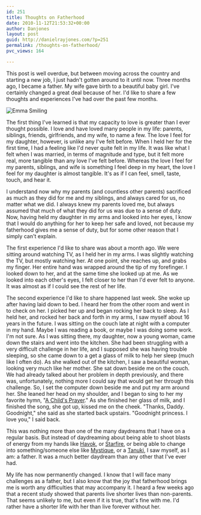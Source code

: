 ```yaml
---
id: 251
title: Thoughts on Fatherhood
date: 2010-11-12T21:53:32+00:00
author: Danjones
layout: post
guid: http://danielrayjones.com/?p=251
permalink: /thoughts-on-fatherhood/
pvc_views: 164

---
```

This post is well overdue, but between moving across the country and starting a new job, I just hadn't gotten around to it until now. Three months ago, I became a father. My wife gave birth to a beautiful baby girl. I've certainly changed a great deal because of her. I'd like to share a few thoughts and experiences I've had over the past few months.

![Emma Smiling](https://sphotos-a.xx.fbcdn.net/hphotos-prn1/53366_10100382622248820_3092076_o.jpg)

The first thing I've learned is that my capacity to love is greater than I ever thought possible. I love and have loved many people in my life: parents, siblings, friends, girlfriends, and my wife, to name a few. The love I feel for my daughter, however, is unlike any I've felt before. When I held her for the first time, I had a feeling like I'd never quite felt in my life. It was like what I felt when I was married, in terms of magnitude and type, but it felt more real, more tangible than any love I've felt before. Whereas the love I feel for my parents, siblings, and wife is something I feel deep in my heart, the love I feel for my daughter is almost tangible. It's as if I can feel, smell, taste, touch, and hear it.

I understand now why my parents (and countless other parents) sacrificed as much as they did for me and my siblings, and always cared for us, no matter what we did. I always knew my parents loved me, but always assumed that much of what they did for us was due to a sense of duty. Now, having held my daughter in my arms and looked into her eyes, I know that I would do anything for her to keep her safe and loved, not because my fatherhood gives me a sense of duty, but for some other reason that I simply can't explain.

The first experience I'd like to share was about a month ago. We were sitting around watching TV, as I held her in my arms. I was slightly watching the TV, but mostly watching her. At one point, she reaches up, and grabs my finger. Her entire hand was wrapped around the tip of my forefinger. I looked down to her, and at the same time she looked up at me. As we looked into each other's eyes, I felt closer to her than I'd ever felt to anyone. It was almost as if I could see the rest of her life.

The second experience I'd like to share happened last week. She woke up after having laid down to bed. I heard her from the other room and went in to check on her. I picked her up and began rocking her back to sleep. As I held her, and rocked her back and forth in my arms, I saw myself about 16 years in the future. I was sitting on the couch late at night with a computer in my hand. Maybe I was reading a book, or maybe I was doing some work. I'm not sure. As I was sitting there, my daughter, now a young woman, came down the stairs and went into the kitchen. She had been struggling with a very difficult challenge in her life, and I supposed she was having trouble sleeping, so she came down to a get a glass of milk to help her sleep (much like I often do). As she walked out of the kitchen, I saw a beautiful woman, looking very much like her mother. She sat down beside me on the couch. We had already talked about her problem in depth previously, and there was, unfortunately, nothing more I could say that would get her through this challenge. So, I set the computer down beside me and put my arm around her. She leaned her head on my shoulder, and I began to sing to her my favorite hymn, "[A Child's Prayer](http://www.youtube.com/watch?v=KQkO0XesgTc)." As she finished her glass of milk, and I finished the song, she got up, kissed me on the cheek. "Thanks, Daddy. Goodnight," she said as she started back upstairs. "Goodnight princess. I love you," I said back.

This was nothing more than one of the many daydreams that I have on a regular basis. But instead of daydreaming about being able to shoot blasts of energy from my hands like [Havok](http://en.wikipedia.org/wiki/Havok_(comics)), or [Starfire](http://en.wikipedia.org/wiki/Starfire_(comics)), or being able to change into something/someone else like [Mystique](http://en.wikipedia.org/wiki/Mystique_(comics)), or a [Tanuki](http://en.wikipedia.org/wiki/Tanuki), I saw myself, as I am: a father. It was a much better daydream than any other that I've ever had.

My life has now permanently changed. I know that I will face many challenges as a father, but I also know that the joy that fatherhood brings me is worth any difficulties that may accompany it. I heard a few weeks ago that a recent study showed that parents live shorter lives than non-parents. That seems unlikely to me, but even if it is true, that's fine with me. I'd rather have a shorter life with her than live forever without her.
